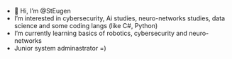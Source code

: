 - 👋 Hi, I’m @StEugen
- I’m interested in cybersecurity, Ai studies, neuro-networks studies, data science and some coding langs (like C#, Python)
- I’m currently learning basics of robotics, cybersecurity and neuro-networks
- Junior system adminastrator =)

<!---
StEugen/StEugen is a ✨ special ✨ repository because its `README.md` (this file) appears on your GitHub profile.
You can click the Preview link to take a look at your changes.
--->
